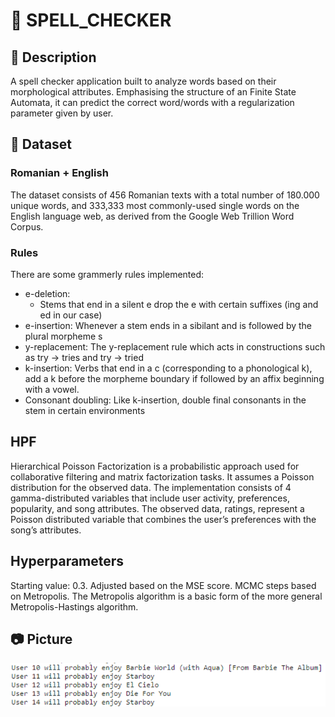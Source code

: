 # :calendar: SPELL_CHECKER

## :memo: Description
A spell checker application built to analyze words based on their morphological attributes. Emphasising the structure of an Finite State Automata, it can predict the correct word/words with a regularization parameter given by user.

## :robot: Dataset
### Romanian + English
The dataset consists of 456 Romanian texts with a total number of 180.000 unique words, and 333,333 most commonly-used single words on the English language web, as derived from the Google Web Trillion Word Corpus.

### Rules
There are some grammerly rules implemented:
- e-deletion:
   * Stems that end in a silent e drop the e with certain suffixes (ing and ed in our case)
- e-insertion: Whenever a stem ends in a sibilant and is followed by the plural morpheme s
- y-replacement: The y-replacement rule which acts in constructions such as try → tries and try → tried
- k-insertion: Verbs that end in a c (corresponding to a phonological k), add a k before the morpheme boundary if followed by an affix beginning with a vowel.
- Consonant doubling: Like k-insertion, double final consonants in the stem in certain environments

## HPF
Hierarchical Poisson Factorization is a probabilistic approach used for collaborative filtering and matrix factorization tasks. It assumes a Poisson distribution for the observed data.
The implementation consists of 4 gamma-distributed variables that include user activity, preferences, popularity, and song attributes. The observed data, ratings, represent a Poisson distributed variable that combines the user’s preferences with the song’s attributes.

## Hyperparameters 
Starting value: 0.3. Adjusted based on the MSE score.
MCMC steps based on Metropolis. The Metropolis algorithm is a basic form of the more general Metropolis-Hastings algorithm. 

## :camera: Picture
<p align="left">
 <img src="https://github.com/Marius2504/Music-Recommendation/blob/master/predicted_sgs.png" width="600">
</p>

